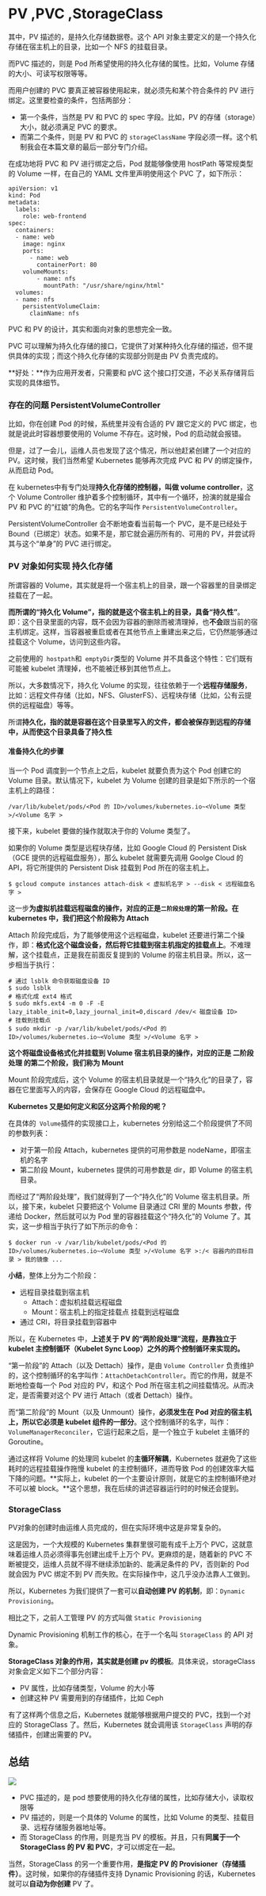 # PV ,PVC ,StorageClass 
其中，PV 描述的，是持久化存储数据卷。这个 API 对象主要定义的是一个持久化存储在宿主机上的目录，比如一个 NFS 的挂载目录。

而PVC 描述的，则是 Pod 所希望使用的持久化存储的属性。比如，Volume 存储的大小、可读写权限等等。


而用户创建的 PVC 要真正被容器使用起来，就必须先和某个符合条件的 PV 进行绑定。这里要检查的条件，包括两部分：

- 第一个条件，当然是 PV 和 PVC 的 spec 字段。比如，PV 的存储（storage）大小，就必须满足 PVC 的要求。
- 而第二个条件，则是 PV 和 PVC 的 `storageClassName` 字段必须一样。这个机制我会在本篇文章的最后一部分专门介绍。


在成功地将 PVC 和 PV 进行绑定之后，Pod 就能够像使用 hostPath 等常规类型的 Volume 一样，在自己的 YAML 文件里声明使用这个 PVC 了，如下所示：

```
apiVersion: v1
kind: Pod
metadata:
  labels:
    role: web-frontend
spec:
  containers:
  - name: web
    image: nginx
    ports:
      - name: web
        containerPort: 80
    volumeMounts:
        - name: nfs
          mountPath: "/usr/share/nginx/html"
  volumes:
  - name: nfs
    persistentVolumeClaim:
      claimName: nfs

```

PVC 和 PV 的设计，其实和面向对象的思想完全一致。

PVC 可以理解为持久化存储的接口，它提供了对某种持久化存储的描述，但不提供具体的实现；而这个持久化存储的实现部分则是由 PV 负责完成的。

**好处：**作为应用开发者，只需要和 pVC 这个接口打交道，不必关系存储背后实现的具体细节。

### 存在的问题  PersistentVolumeController
比如，你在创建 Pod 的时候，系统里并没有合适的 PV 跟它定义的 PVC 绑定，也就是说此时容器想要使用的 Volume 不存在。这时候，Pod 的启动就会报错。

但是，过了一会儿，运维人员也发现了这个情况，所以他赶紧创建了一个对应的 PV。这时候，我们当然希望 Kubernetes 能够再次完成 PVC 和 PV 的绑定操作，从而启动 Pod。

在 kubernetes中有专门处理**持久化存储的控制器，叫做 volume controller**，这个 Volume Controller 维护着多个控制循环，其中有一个循环，扮演的就是撮合 PV 和 PVC 的“红娘”的角色。它的名字叫作 `PersistentVolumeController`。

PersistentVolumeController 会不断地查看当前每一个 PVC，是不是已经处于 Bound（已绑定）状态。如果不是，那它就会遍历所有的、可用的 PV，并尝试将其与这个“单身”的 PVC 进行绑定。

### PV 对象如何实现 持久化存储
所谓容器的 Volume，其实就是将一个宿主机上的目录，跟一个容器里的目录绑定挂载在了一起。

**而所谓的“持久化 Volume”，指的就是这个宿主机上的目录，具备“持久性”**。即：这个目录里面的内容，既不会因为容器的删除而被清理掉，也**不会**跟当前的宿主机绑定。这样，当容器被重启或者在其他节点上重建出来之后，它仍然能够通过挂载这个 Volume，访问到这些内容。


之前使用的` hostpath`和` emptyDir`类型的 Volume 并不具备这个特性：它们既有可能被 kubelet 清理掉，也不能被迁移到其他节点上。


所以，大多数情况下，持久化 Volume 的实现，往往依赖于一个**远程存储服务**，比如：远程文件存储（比如，NFS、GlusterFS）、远程块存储（比如，公有云提供的远程磁盘）等等。


所谓**持久化，指的就是容器在这个目录里写入的文件，都会被保存到远程的存储中，从而使这个目录具备了持久性**


#### 准备持久化的步骤

当一个 Pod 调度到一个节点上之后，kubelet 就要负责为这个 Pod 创建它的 Volume 目录。默认情况下，kubelet 为 Volume 创建的目录是如下所示的一个宿主机上的路径：

```
/var/lib/kubelet/pods/<Pod 的 ID>/volumes/kubernetes.io~<Volume 类型 >/<Volume 名字 >

```

接下来，kubelet 要做的操作就取决于你的 Volume 类型了。

如果你的 Volume 类型是远程块存储，比如 Google Cloud 的 Persistent Disk（GCE 提供的远程磁盘服务），那么 kubelet 就需要先调用 Goolge Cloud 的 API，将它所提供的 Persistent Disk 挂载到 Pod 所在的宿主机上。

```
$ gcloud compute instances attach-disk < 虚拟机名字 > --disk < 远程磁盘名字 >

```

这一步**为虚拟机挂载远程磁盘的操作，对应的正是`二阶段处理`的第一阶段。在kubernetes 中，我们把这个阶段称为 Attach**

Attach 阶段完成后，为了能够使用这个远程磁盘，kubelet 还要进行第二个操作，即：**格式化这个磁盘设备，然后将它挂载到宿主机指定的挂载点上**。不难理解，这个挂载点，正是我在前面反复提到的 Volume 的宿主机目录。所以，这一步相当于执行：

```
# 通过 lsblk 命令获取磁盘设备 ID
$ sudo lsblk
# 格式化成 ext4 格式
$ sudo mkfs.ext4 -m 0 -F -E lazy_itable_init=0,lazy_journal_init=0,discard /dev/< 磁盘设备 ID>
# 挂载到挂载点
$ sudo mkdir -p /var/lib/kubelet/pods/<Pod 的 ID>/volumes/kubernetes.io~<Volume 类型 >/<Volume 名字 >

```

**这个将磁盘设备格式化并挂载到 Volume 宿主机目录的操作，对应的正是 二阶段处理 的第二个阶段，我们称为 Mount**

Mount 阶段完成后，这个 Volume 的宿主机目录就是一个“持久化”的目录了，容器在它里面写入的内容，会保存在 Google Cloud 的远程磁盘中。

**Kubernetes 又是如何定义和区分这两个阶段的呢？**

在具体的` Volume`插件的实现接口上，kubernetes 分别给这二个阶段提供了不同的参数列表：
- 对于第一阶段 Attach，kubernetes 提供的可用参数是 nodeName，即宿主机的名字
- 第二阶段 Mount，kubernetes 提供的可用参数是 dir，即 Volume 的宿主机目录。

而经过了“两阶段处理”，我们就得到了一个“持久化”的 Volume 宿主机目录。所以，接下来，kubelet 只要把这个 Volume 目录通过 CRI 里的 Mounts 参数，传递给 Docker，然后就可以为 Pod 里的容器挂载这个“持久化”的 Volume 了。其实，这一步相当于执行了如下所示的命令：

```
$ docker run -v /var/lib/kubelet/pods/<Pod 的 ID>/volumes/kubernetes.io~<Volume 类型 >/<Volume 名字 >:/< 容器内的目标目录 > 我的镜像 ...

```

**小结**，整体上分为二个阶段：
- 远程目录挂载到宿主机
    - Attach：虚拟机挂载远程磁盘
    - Mount：宿主机上的指定挂载点 挂载到远程磁盘
- 通过 CRI，将目录挂载到容器中


所以，在 Kubernetes 中，**上述关于 PV 的“两阶段处理”流程，是靠独立于 kubelet 主控制循环（Kubelet Sync Loop）之外的两个控制循环来实现的。**

“第一阶段”的 Attach（以及 Dettach）操作，是由 `Volume Controller` 负责维护的，这个控制循环的名字叫作：`AttachDetachController`。而它的作用，就是不断地检查每一个 Pod 对应的 PV，和这个 Pod 所在宿主机之间挂载情况。从而决定，是否需要对这个 PV 进行 Attach（或者 Dettach）操作。

而“第二阶段”的 Mount（以及 Unmount）操作，**必须发生在 Pod 对应的宿主机上，所以它必须是 kubelet 组件的一部分**。这个控制循环的名字，叫作：`VolumeManagerReconciler`，它运行起来之后，是一个独立于 kubelet 主循环的 Goroutine。


通过这样将 Volume 的处理同 kubelet 的**主循环解耦**，Kubernetes 就避免了这些耗时的远程挂载操作拖慢 kubelet 的主控制循环，进而导致 Pod 的创建效率大幅下降的问题。**实际上，kubelet 的一个主要设计原则，就是它的主控制循环绝对不可以被 block。**这个思想，我在后续的讲述容器运行时的时候还会提到。

### StorageClass

PV对象的创建时由运维人员完成的，但在实际环境中这是非常复杂的。

这是因为，一个大规模的 Kubernetes 集群里很可能有成千上万个 PVC，这就意味着运维人员必须得事先创建出成千上万个 PV。更麻烦的是，随着新的 PVC 不断被提交，运维人员就不得不继续添加新的、能满足条件的 PV，否则新的 Pod 就会因为 PVC 绑定不到 PV 而失败。在实际操作中，这几乎没办法靠人工做到。

所以，Kubernetes 为我们提供了一套可以**自动创建 PV 的机制**，即：`Dynamic Provisioning`。

相比之下，之前人工管理 PV 的方式叫做 `Static Provisioning`

Dynamic Provisioning 机制工作的核心，在于一个名叫 `StorageClass` 的 API 对象。

**StorageClass 对象的作用，其实就是创建 pv 的模板**。具体来说，storageClass 对象会定义如下二个部分内容：
- PV 属性，比如存储类型，Volume 的大小等
- 创建这种 PV 需要用到的存储插件，比如 Ceph

有了这样两个信息之后，Kubernetes 就能够根据用户提交的 PVC，找到一个对应的 StorageClass 了。然后，Kubernetes 就会调用该 `StorageClass` 声明的存储插件，创建出需要的 PV。


## 总结

![](https://static001.geekbang.org/resource/image/e8/d9/e8b2586e4e14eb54adf8ff95c5c18cd9.png)
- PVC 描述的，是 pod 想要使用的持久化存储的属性，比如存储大小，读取权限等
- PV 描述的，则是一个具体的 Volume 的属性，比如 Volume 的类型、挂载目录、远程存储服务器地址等。
- 而 StorageClass 的作用，则是充当 PV 的模板。并且，只有**同属于一个 StorageClass 的 PV 和 PVC**，才可以绑定在一起。

当然，StorageClass 的另一个重要作用，**是指定 PV 的 Provisioner（存储插件）**。这时候，如果你的存储插件支持 Dynamic Provisioning 的话，Kubernetes 就可以**自动为你创建** PV 了。
